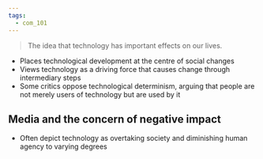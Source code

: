 ```yaml
---
tags:
  - com_101
---
```


> The idea that technology has important effects on our lives.

- Places technological development at the centre of social changes
- Views technology as a driving force that causes change through intermediary steps
- Some critics oppose technological determinism, arguing that people are not merely users of technology but are used by it

## Media and the concern of negative impact

- Often depict technology as overtaking society and diminishing human agency to varying degrees